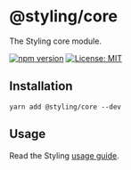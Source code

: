# @styling/core

The Styling core module.

[![npm version](https://badge.fury.io/js/%40styling%2Fcore.svg)](https://badge.fury.io/js/%40styling%2Fcore)
[![License: MIT](https://img.shields.io/badge/License-MIT-yellow.svg)](LICENSE)

## Installation

```shell
yarn add @styling/core --dev
```

## Usage

Read the Styling [usage guide](../../README.md#usage).
